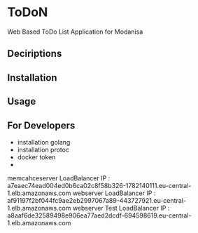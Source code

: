 # ToDoN
Web Based ToDo List Application for Modanisa

## Deciriptions

## Installation

## Usage

## For Developers
 - installation golang 
 - installation protoc
 - docker token
 - 



 memcahceserver LoadBalancer IP : a7eaec74ead004ed0b6ca02c8f58b326-1782140111.eu-central-1.elb.amazonaws.com
 webserver LoadBalancer IP : af91197f2bf044fc9ae2eb2997067a89-443727921.eu-central-1.elb.amazonaws.com
 webserver Test LoadBalancer IP : a8aaf6de32589498e906ea77aed2dcdf-694598619.eu-central-1.elb.amazonaws.com
 